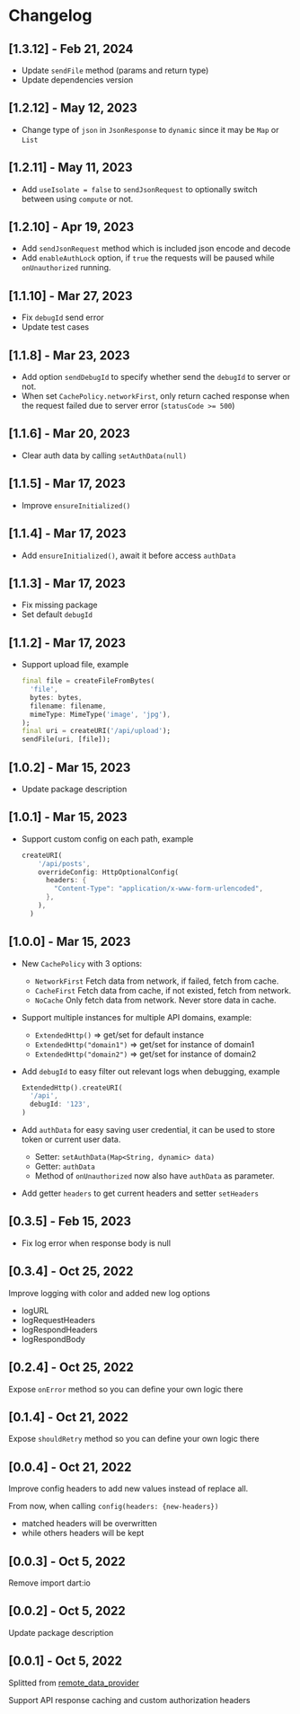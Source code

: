 # Changelog

## [1.3.12] - Feb 21, 2024

- Update `sendFile` method (params and return type)
- Update dependencies version

## [1.2.12] - May 12, 2023

- Change type of `json` in `JsonResponse` to `dynamic` since it may be `Map` or `List`

## [1.2.11] - May 11, 2023

- Add `useIsolate = false` to `sendJsonRequest` to optionally switch between using `compute` or not.

## [1.2.10] - Apr 19, 2023

- Add `sendJsonRequest` method which is included json encode and decode
- Add `enableAuthLock` option, if `true` the requests will be paused while `onUnauthorized` running.

## [1.1.10] - Mar 27, 2023

- Fix `debugId` send error
- Update test cases

## [1.1.8] - Mar 23, 2023

- Add option `sendDebugId` to specify whether send the `debugId` to server or not.
- When set `CachePolicy.networkFirst`, only return cached response when the request failed due to server error (`statusCode >= 500`)

## [1.1.6] - Mar 20, 2023

- Clear auth data by calling `setAuthData(null)`

## [1.1.5] - Mar 17, 2023

- Improve `ensureInitialized()`

## [1.1.4] - Mar 17, 2023

- Add `ensureInitialized()`, await it before access `authData`

## [1.1.3] - Mar 17, 2023

- Fix missing package
- Set default `debugId`

## [1.1.2] - Mar 17, 2023

- Support upload file, example
  
  ```dart
  final file = createFileFromBytes(
    'file',
    bytes: bytes,
    filename: filename,
    mimeType: MimeType('image', 'jpg'),
  );
  final uri = createURI('/api/upload');
  sendFile(uri, [file]);
  ```

## [1.0.2] - Mar 15, 2023

- Update package description

## [1.0.1] - Mar 15, 2023

- Support custom config on each path, example
  
  ```dart
  createURI(
      '/api/posts',
      overrideConfig: HttpOptionalConfig(
        headers: {
          "Content-Type": "application/x-www-form-urlencoded",
        },
      ),
    )
  ```

## [1.0.0] - Mar 15, 2023

- New `CachePolicy` with 3 options:
  - `NetworkFirst` Fetch data from network, if failed, fetch from cache.
  - `CacheFirst` Fetch data from cache, if not existed, fetch from network.
  - `NoCache` Only fetch data from network. Never store data in cache.

- Support multiple instances for multiple API domains, example:
  - `ExtendedHttp()` => get/set for default instance
  - `ExtendedHttp("domain1")` => get/set for instance of domain1
  - `ExtendedHttp("domain2")` => get/set for instance of domain2

- Add `debugId` to easy filter out relevant logs when debugging, example

    ```dart
    ExtendedHttp().createURI(
      '/api',
      debugId: '123',
    )
    ```

- Add `authData` for easy saving user credential, it can be used to store token or current user data.
  - Setter: `setAuthData(Map<String, dynamic> data)`
  - Getter: `authData`
  - Method of `onUnauthorized` now also have `authData` as parameter.

- Add getter `headers` to get current headers and setter `setHeaders`

## [0.3.5] - Feb 15, 2023

- Fix log error when response body is null

## [0.3.4] - Oct 25, 2022

Improve logging with color and added new log options

- logURL
- logRequestHeaders
- logRespondHeaders
- logRespondBody

## [0.2.4] - Oct 25, 2022

Expose `onError` method so you can define your own logic there

## [0.1.4] - Oct 21, 2022

Expose `shouldRetry` method so you can define your own logic there

## [0.0.4] - Oct 21, 2022

Improve config headers to add new values instead of replace all.

From now, when calling `config(headers: {new-headers})`

- matched headers will be overwritten
- while others headers will be kept

## [0.0.3] - Oct 5, 2022

Remove import dart:io

## [0.0.2] - Oct 5, 2022

Update package description

## [0.0.1] - Oct 5, 2022

Splitted from [remote_data_provider](https://pub.dev/packages/remote_data_provider)

Support API response caching and custom authorization headers
